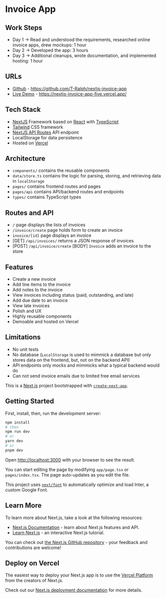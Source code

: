 # Invoice App

## Work Steps
- Day 1 -> Read and understood the requirements, researched online invoice apps, drew mockups: 1 hour
- Day 2 -> Developed the app: 3 hours
- Day 3 -> Additional cleanups, wrote documentation, and implemented hosting: 1 hour

## URLs
- [Github](https://github.com/T-Ralph/nextjs-invoice-app) - https://github.com/T-Ralph/nextjs-invoice-app
- [Live Demo](https://nextjs-invoice-app-five.vercel.app/) - https://nextjs-invoice-app-five.vercel.app/

## Tech Stack
- [NextJS](https://nextjs.org/) Framework based on [React](https://react.dev/) with [TypeScript](https://www.typescriptlang.org/)
- [Tailwind](https://tailwindcss.com/) CSS framework
- [NextJS API Routes](https://nextjs.org/docs/pages/building-your-application/routing/api-routes) API endpoint
- LocalStorage for data persistence
- Hosted on [Vercel](https://vercel.com/)

## Architecture
- `components/` contains the reusable components
- `data/store.ts` contains the logic for parsing, storing, and retrieving data in `localStorage`
- `pages/` contains frontend routes and pages
- `pages/api` contains API/backend routes and endpoints
- `types/` contains TypeScript types

## Routes and API
- `/` page displays the lists of invoices
- `/invoice/create` page holds form to create an invoice
- `invoice/[id]` page displays an invoice
- [GET] `/api/invoices/` returns a JSON response of invoices
- [POST] `/api/invoice/create` [BODY] `Invoice` adds an invoice to the store

## Features
- Create a new invoice
- Add line items to the invoice
- Add notes to the invoice
- View invoices including status (paid, outstanding, and late)
- Add due date to an invoice
- View late invoices
- Polish and UX
- Highly reusable components
- Demoable and hosted on Vercel

## Limitations
- No unit tests
- No database (`LocalStorage` is used to mimmick a database but only stores data on the frontend, but, not on the backend API)
- API endpoints only mocks and mimmicks what a typical backend would do
- Can not send invoice emails due to limited free email services

This is a [Next.js](https://nextjs.org/) project bootstrapped with [`create-next-app`](https://github.com/vercel/next.js/tree/canary/packages/create-next-app).

## Getting Started

First, install, then, run the development server:

```bash
npm install
# then
npm run dev
# or
yarn dev
# or
pnpm dev
```

Open [http://localhost:3000](http://localhost:3000) with your browser to see the result.

You can start editing the page by modifying `app/page.tsx` or `pages/index.tsx`. The page auto-updates as you edit the file.

This project uses [`next/font`](https://nextjs.org/docs/basic-features/font-optimization) to automatically optimize and load Inter, a custom Google Font.

## Learn More

To learn more about Next.js, take a look at the following resources:

- [Next.js Documentation](https://nextjs.org/docs) - learn about Next.js features and API.
- [Learn Next.js](https://nextjs.org/learn) - an interactive Next.js tutorial.

You can check out [the Next.js GitHub repository](https://github.com/vercel/next.js/) - your feedback and contributions are welcome!

## Deploy on Vercel

The easiest way to deploy your Next.js app is to use the [Vercel Platform](https://vercel.com/new?utm_medium=default-template&filter=next.js&utm_source=create-next-app&utm_campaign=create-next-app-readme) from the creators of Next.js.

Check out our [Next.js deployment documentation](https://nextjs.org/docs/deployment) for more details.

